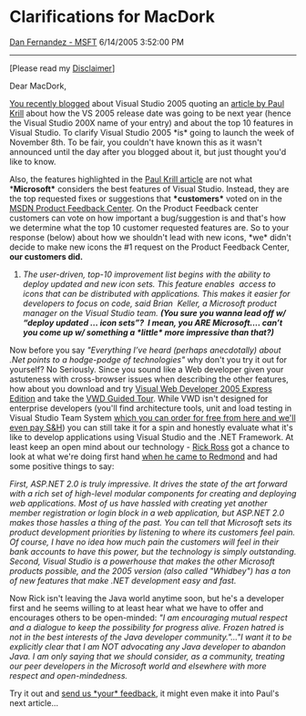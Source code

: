 <div id="page">

# Clarifications for MacDork

[Dan Fernandez -
MSFT](https://social.msdn.microsoft.com/profile/Dan%20Fernandez%20-%20MSFT)
6/14/2005 3:52:00 PM

-----

<div id="content">

\[Please read my
[Disclaimer](http://blogs.msdn.com/danielfe/articles/106589.aspx)\]

Dear MacDork,

[You recently
blogged](http://www.macdork.com/index.php/2005/06/06/visual-studio-200x/)
about Visual Studio 2005 quoting an [article by Paul
Krill](http://www.infoworld.com/article/05/06/06/23NNvisualstudio_1.html) about
how the VS 2005 release date was going to be next year (hence the Visual
Studio 200X name of your entry) and about the top 10 features in Visual
Studio. To clarify Visual Studio 2005 \*is\* going to launch the week of
November 8th. To be fair, you couldn't have known this as it wasn't
announced until the day <span class="underline">after</span> you blogged
about it, but just thought you'd like to know.

Also, the features highlighted in the [Paul Krill
article](http://www.infoworld.com/article/05/06/06/23NNvisualstudio_1.html)
are not what \***Microsoft\*** considers the best features of Visual
Studio. Instead, they are the top requested fixes or suggestions that
**\*customers\*** voted on in the [MSDN Product Feedback
Center](http://msdn.microsoft.com/feedback/). On the Product Feedback
center customers can vote on how important a bug/suggestion is and
that's how we determine what the top 10 customer requested features are.
So to your response (below) about how we shouldn't lead with new icons,
\*we\* didn't decide to make new icons the \#1 request on the Product
Feedback Center, **our customers did.**

1.  *The user-driven, top-10 improvement list begins with the ability to
    deploy updated and new icon sets. This feature enables  access to
    icons that can be distributed with applications. This makes it
    easier for developers to focus on code, said Brian  Keller, a
    Microsoft product manager on the Visual Studio team. **(You sure you
    wanna lead off w/ “deploy updated … icon sets”?  I mean, you ARE
    Microsoft…. can’t you come up w/ something a \*little\* more
    impressive than that?)***

Now before you say *"Everything I’ve heard (perhaps anecdotally) about
.Net points to a hodge-podge of technologies"* why don't you try it out
for yourself? No Seriously. Since you sound like a Web developer given
your astuteness with cross-browser issues when describing the other
features, how about you download and try [Visual Web Developer 2005
Express Edition](http://lab.msdn.microsoft.com/express/vwd/default.aspx)
and take the [VWD Guided Tour](http://beta.asp.net/guidedtour/). While
VWD isn't designed for enterprise developers (you'll find architecture
tools, unit and load testing in Visual Studio Team System [which you can
order for free from here and we'll even pay
S\&H](https://www.getthebetas.com/profile.aspx)) you can still take it
for a spin and honestly evaluate what it's like to develop applications
using Visual Studio and the .NET Framework. At least keep an open mind
about our technology - [Rick
Ross](http://jroller.com/page/rickross/) got a chance to look at what
we're doing first hand [when he came to
Redmond](http://www.javalobby.org/members-only/summit/mts.pdf) and had
some positive things to say:

*First, ASP.NET 2.0 is truly impressive. It drives the state of the art
forward with a rich set of high-level modular components for creating
and deploying web applications. Most of us have hassled with creating
yet another member registration or login block in a web application, but
ASP.NET 2.0 makes those hassles a thing of the past. You can tell that
Microsoft sets its product development priorities by listening to where
its customers feel pain. Of course, I have no idea how much pain the
customers will feel in their bank accounts to have this power, but the
technology is simply outstanding.* *Second, Visual Studio is a
powerhouse that makes the other Microsoft products possible, and the
2005 version (also called "Whidbey") has a ton of new features that make
.NET development easy and fast.*

Now Rick isn't leaving the Java world anytime soon, but he's a developer
first and he seems willing to at least hear what we have to offer and
encourages others to be open-minded: *"I am encouraging mutual respect
and a dialogue to keep the possibility for progress alive. Frozen hatred
is not in the best interests of the Java developer community."..."I want
it to be explicitly clear that I am NOT advocating any Java developer to
abandon Java. I am only saying that we should consider, as a community,
treating our peer developers in the Microsoft world and elsewhere with
more respect and open-mindedness.*

Try it out and [send us \*your\*
feedback](http://msdn.microsoft.com/feedback/), it might even make it
into Paul's next article...

</div>

</div>
